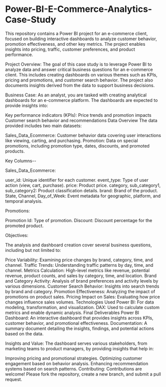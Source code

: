 # Power-BI-E-Commerce-Analytics-Case-Study

This repository contains a Power BI project for an e-commerce client, focused on building interactive dashboards to analyze customer behavior, promotion effectiveness, and other key metrics. The project enables insights into pricing, traffic, customer preferences, and product performance.

Project Overview:
The goal of this case study is to leverage Power BI to analyze data and answer critical business questions for an e-commerce client. This includes creating dashboards on various themes such as KPIs, pricing and promotions, and customer search behavior. The project also documents insights derived from the data to support business decisions.

Business Case:
As an analyst, you are tasked with creating analytical dashboards for an e-commerce platform. The dashboards are expected to provide insights into:

Key performance indicators (KPIs):
Price trends and promotion impacts
Customer search behavior and recommendations
Data Overview
The data provided includes two main datasets:

Sales_Data_Ecommerce: Customer behavior data covering user interactions like viewing, carting, and purchasing.
Promotion: Data on special promotions, including promotion type, dates, discounts, and promoted products.

Key Columns--

Sales_Data_Ecommerce:

user_id: Unique identifier for each customer.
event_type: Type of user action (view, cart, purchase).
price: Product price.
category, sub_category1, sub_category2: Product classification details.
brand: Brand of the product.
State, Channel, Day_of_Week: Event metadata for geographic, platform, and temporal analysis.

Promotions:

Promotion Id: Type of promotion.
Discount: Discount percentage for the promoted product.

Objectives:

The analysis and dashboard creation cover several business questions, including but not limited to:

Price Variability: Examining price changes by brand, category, time, and channel.
Traffic Trends: Understanding traffic patterns by day, time, and channel.
Metrics Calculation: High-level metrics like revenue, potential revenue, product counts, and sales by category, time, and location.
Brand and Category Activity: Analysis of brand preferences and activity levels by various dimensions.
Customer Search Behavior: Insights into search trends by brand and category.
Promotion Effectiveness: Analyzing the impact of promotions on product sales.
Pricing Impact on Sales: Evaluating how price changes influence sales volumes.
Technologies Used
Power BI: For data modeling, transformation, and visualization.
DAX: Used to calculate custom metrics and enable dynamic analysis.
Final Deliverables
Power BI Dashboard: An interactive dashboard that provides insights across KPIs, customer behavior, and promotional effectiveness.
Documentation: A summary document detailing the insights, findings, and potential actions based on the data.

Insights and Value:
The dashboard serves various stakeholders, from marketing teams to product managers, by providing insights that help in:

Improving pricing and promotional strategies.
Optimizing customer engagement based on behavior analysis.
Enhancing recommendation systems based on search patterns.
Contributing:
Contributions are welcome! Please fork the repository, create a new branch, and submit a pull request.

